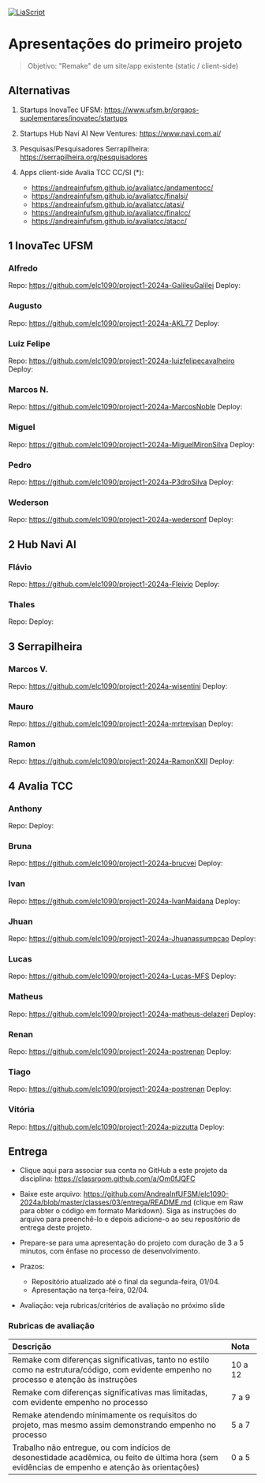 <!--
author:   Andrea Charão

email:    andrea@inf.ufsm.br

version:  0.0.1

language: PT-BR

narrator: Brazilian Portuguese Female

comment:  Material de apoio para a disciplina
          ELC1090 - Desenvolvimento de Software para Web
          da Universidade Federal de Santa Maria

translation: English  translations/English.md
-->

<!--
liascript-devserver --input README.md --port 3001 --live
https://liascript.github.io/course/?https://raw.githubusercontent.com/AndreaInfUFSM/elc1090-2024a/master/classes/06/README.md
-->



[![LiaScript](https://raw.githubusercontent.com/LiaScript/LiaScript/master/badges/course.svg)](https://liascript.github.io/course/?https://raw.githubusercontent.com/AndreaInfUFSM/elc1090-2024a/master/classes/06/README.md)


# Apresentações do primeiro projeto

> Objetivo: "Remake" de um site/app existente (static / client-side)

## Alternativas


1. Startups InovaTec UFSM: https://www.ufsm.br/orgaos-suplementares/inovatec/startups
2. Startups Hub Navi AI New Ventures: https://www.navi.com.ai/
3. Pesquisas/Pesquisadores Serrapilheira: https://serrapilheira.org/pesquisadores
4. Apps client-side Avalia TCC CC/SI (*):

   - https://andreainfufsm.github.io/avaliatcc/andamentocc/
   - https://andreainfufsm.github.io/avaliatcc/finalsi/
   - https://andreainfufsm.github.io/avaliatcc/atasi/
   - https://andreainfufsm.github.io/avaliatcc/finalcc/
   - https://andreainfufsm.github.io/avaliatcc/atacc/


## 1 InovaTec UFSM

### Alfredo

Repo: https://github.com/elc1090/project1-2024a-GalileuGalilei
Deploy: 

### Augusto

Repo: https://github.com/elc1090/project1-2024a-AKL77
Deploy: 

### Luiz Felipe

Repo: https://github.com/elc1090/project1-2024a-luizfelipecavalheiro
Deploy: 

### Marcos N.

Repo: https://github.com/elc1090/project1-2024a-MarcosNoble
Deploy: 



### Miguel

Repo: https://github.com/elc1090/project1-2024a-MiguelMironSilva
Deploy: 


### Pedro

Repo: https://github.com/elc1090/project1-2024a-P3droSilva
Deploy: 



### Wederson

Repo: https://github.com/elc1090/project1-2024a-wedersonf
Deploy: 



## 2 Hub Navi AI

### Flávio

Repo: https://github.com/elc1090/project1-2024a-Fleivio
Deploy:


### Thales


Repo: 
Deploy:


## 3 Serrapilheira







### Marcos V.

Repo: https://github.com/elc1090/project1-2024a-wisentini
Deploy:

### Mauro

Repo: https://github.com/elc1090/project1-2024a-mrtrevisan
Deploy:


### Ramon

Repo: https://github.com/elc1090/project1-2024a-RamonXXII
Deploy:



## 4 Avalia TCC



### Anthony

Repo: 
Deploy:

### Bruna

Repo: https://github.com/elc1090/project1-2024a-brucvei
Deploy:

### Ivan

Repo: https://github.com/elc1090/project1-2024a-IvanMaidana
Deploy:

### Jhuan

Repo: https://github.com/elc1090/project1-2024a-Jhuanassumpcao
Deploy:

### Lucas

Repo: https://github.com/elc1090/project1-2024a-Lucas-MFS
Deploy:

### Matheus

Repo: https://github.com/elc1090/project1-2024a-matheus-delazeri
Deploy:

### Renan

Repo: https://github.com/elc1090/project1-2024a-postrenan
Deploy:

### Tiago

Repo: https://github.com/elc1090/project1-2024a-postrenan
Deploy:

### Vitória

Repo: https://github.com/elc1090/project1-2024a-pizzutta
Deploy:


## Entrega


- Clique aqui para associar sua conta no GitHub a este projeto da disciplina: https://classroom.github.com/a/Om0fJQFC

- Baixe este arquivo: https://github.com/AndreaInfUFSM/elc1090-2024a/blob/master/classes/03/entrega/README.md (clique em Raw para obter o código em formato Markdown). Siga as instruções do arquivo para preenchê-lo e depois adicione-o ao seu repositório de entrega deste projeto.

-  Prepare-se para uma apresentação do projeto com duração de 3 a 5 minutos, com ênfase no processo de desenvolvimento.

- Prazos:

  - Repositório atualizado até o final da segunda-feira, 01/04. 
  - Apresentação na terça-feira, 02/04.

- Avaliação: veja rubricas/critérios de avaliação no próximo slide

### Rubricas de avaliação

<!-- data-type="none" -->
| Descrição   | Nota   |
| :--------- | :--------- |
| Remake com diferenças significativas, tanto no estilo como na estrutura/código, com evidente empenho no processo e atenção às instruções | 10 a 12 |
| Remake com diferenças significativas mas limitadas, com evidente empenho no processo | 7 a 9 |
| Remake atendendo minimamente os requisitos do projeto, mas mesmo assim demonstrando empenho no processo | 5 a 7 |
| Trabalho não entregue, ou com indícios de desonestidade acadêmica, ou feito de última hora (sem evidências de empenho e atenção às orientações)  | 0 a 5 |

